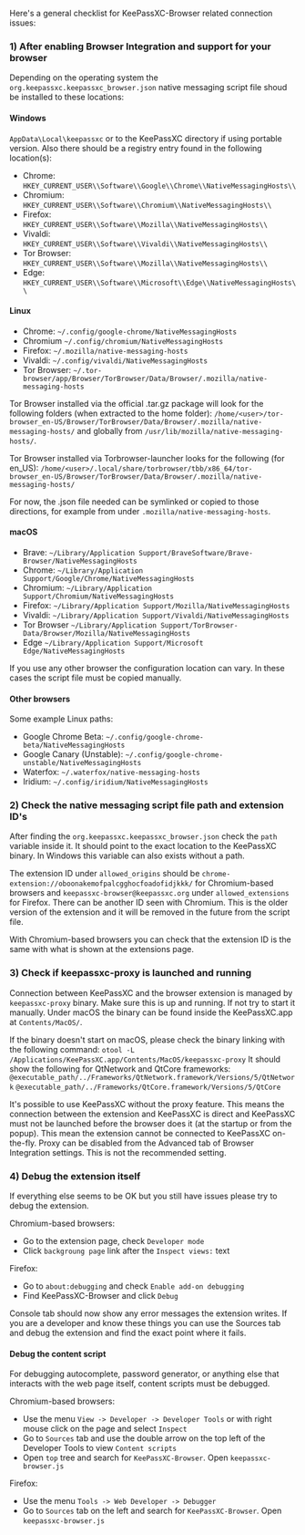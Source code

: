 Here's a general checklist for KeePassXC-Browser related connection issues:

### 1) After enabling Browser Integration and support for your browser
Depending on the operating system the `org.keepassxc.keepassxc_browser.json` native messaging script file shoud be installed to these locations:
#### Windows
`AppData\Local\keepassxc` or to the KeePassXC directory if using portable version.
Also there should be a registry entry found in the following location(s):
- Chrome: `HKEY_CURRENT_USER\\Software\\Google\\Chrome\\NativeMessagingHosts\\`
- Chromium: `HKEY_CURRENT_USER\\Software\\Chromium\\NativeMessagingHosts\\`
- Firefox: `HKEY_CURRENT_USER\\Software\\Mozilla\\NativeMessagingHosts\\`
- Vivaldi: `HKEY_CURRENT_USER\\Software\\Vivaldi\\NativeMessagingHosts\\`
- Tor Browser: `HKEY_CURRENT_USER\\Software\\Mozilla\\NativeMessagingHosts\\`
- Edge: `HKEY_CURRENT_USER\\Software\\Microsoft\\Edge\\NativeMessagingHosts\\`

#### Linux
- Chrome: `~/.config/google-chrome/NativeMessagingHosts`
- Chromium `~/.config/chromium/NativeMessagingHosts`
- Firefox: `~/.mozilla/native-messaging-hosts`
- Vivaldi: `~/.config/vivaldi/NativeMessagingHosts`
- Tor Browser: `~/.tor-browser/app/Browser/TorBrowser/Data/Browser/.mozilla/native-messaging-hosts`

Tor Browser installed via the official .tar.gz package will look for the following folders (when extracted to the home folder):
`/home/<user>/tor-browser_en-US/Browser/TorBrowser/Data/Browser/.mozilla/native-messaging-hosts/` and globally from `/usr/lib/mozilla/native-messaging-hosts/`.

Tor Browser installed via Torbrowser-launcher looks for the following (for en_US): `/home/<user>/.local/share/torbrowser/tbb/x86_64/tor-browser_en-US/Browser/TorBrowser/Data/Browser/.mozilla/native-messaging-hosts/`

For now, the .json file needed can be symlinked or copied to those directions, for example from under `.mozilla/native-messaging-hosts`.

#### macOS
- Brave: `~/Library/Application Support/BraveSoftware/Brave-Browser/NativeMessagingHosts`
- Chrome: `~/Library/Application Support/Google/Chrome/NativeMessagingHosts`
- Chromium: `~/Library/Application Support/Chromium/NativeMessagingHosts`
- Firefox: `~/Library/Application Support/Mozilla/NativeMessagingHosts`
- Vivaldi: `~/Library/Application Support/Vivaldi/NativeMessagingHosts`
- Tor Browser `~/Library/Application Support/TorBrowser-Data/Browser/Mozilla/NativeMessagingHosts`
- Edge `~/Library/Application Support/Microsoft Edge/NativeMessagingHosts`

If you use any other browser the configuration location can vary. In these cases the script file must be copied manually.

#### Other browsers
Some example Linux paths:
- Google Chrome Beta: `~/.config/google-chrome-beta/NativeMessagingHosts`
- Google Canary (Unstable): `~/.config/google-chrome-unstable/NativeMessagingHosts`
- Waterfox: `~/.waterfox/native-messaging-hosts`
- Iridium: `~/.config/iridium/NativeMessagingHosts`

### 2) Check the native messaging script file path and extension ID's
After finding the `org.keepassxc.keepassxc_browser.json` check the `path` variable inside it. It should point to the exact location to the KeePassXC binary. In Windows this variable can also exists without a path.

The extension ID under `allowed_origins` should be `chrome-extension://oboonakemofpalcgghocfoadofidjkkk/` for Chromium-based browsers and 
`keepassxc-browser@keepassxc.org` under `allowed_extensions` for Firefox. There can be another ID seen with Chromium. This is the older version of the extension and it will be removed in the future from the script file.

With Chromium-based browsers you can check that the extension ID is the same with what is shown at the extensions page.

### 3) Check if keepassxc-proxy is launched and running
Connection between KeePassXC and the browser extension is managed by `keepassxc-proxy` binary. Make sure this is up and running. If not try to start it manually. Under macOS the binary can be found inside the KeePassXC.app at `Contents/MacOS/`.

If the binary doesn't start on macOS, please check the binary linking with the following command:
`otool -L /Applications/KeePassXC.app/Contents/MacOS/keepassxc-proxy`
It should show the following for QtNetwork and QtCore frameworks:
`@executable_path/../Frameworks/QtNetwork.framework/Versions/5/QtNetwork`
`@executable_path/../Frameworks/QtCore.framework/Versions/5/QtCore`

It's possible to use KeePassXC without the proxy feature. This means the connection between the extension and KeePassXC is direct and KeePassXC must not be launched before the browser does it (at the startup or from the popup). This mean the extension cannot be connected to KeePassXC on-the-fly. Proxy can be disabled from the Advanced tab of Browser Integration settings. This is not the recommended setting.

### 4) Debug the extension itself
If everything else seems to be OK but you still have issues please try to debug the extension.

Chromium-based browsers:
- Go to the extension page, check `Developer mode`
- Click `backgroung page` link after the `Inspect views:` text

Firefox:
- Go to `about:debugging` and check `Enable add-on debugging`
- Find KeePassXC-Browser and click `Debug`

Console tab should now show any error messages the extension writes. If you are a developer and know these things you can use the Sources tab and debug the extension and find the exact point where it fails.

#### Debug the content script
For debugging autocomplete, password generator, or anything else that interacts with the web page itself, content scripts must be debugged.

Chromium-based browsers:
- Use the menu `View -> Developer -> Developer Tools` or with right mouse click on the page and select `Inspect`
- Go to `Sources` tab and use the double arrow on the top left of the Developer Tools to view `Content scripts`
- Open `top` tree and search for `KeePassXC-Browser`. Open `keepassxc-browser.js`

Firefox:
- Use the menu `Tools -> Web Developer -> Debugger`
- Go to `Sources` tab on the left and search for `KeePassXC-Browser`. Open `keepassxc-browser.js`
